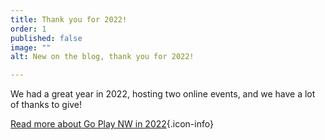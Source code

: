 ```yaml
---
title: Thank you for 2022!
order: 1
published: false
image: ""
alt: New on the blog, thank you for 2022!

---
```

We had a great year in 2022, hosting two online events, and we have a lot of thanks to give!

[Read more about Go Play NW in 2022](/blog/2023-01-09/){.icon-info}
